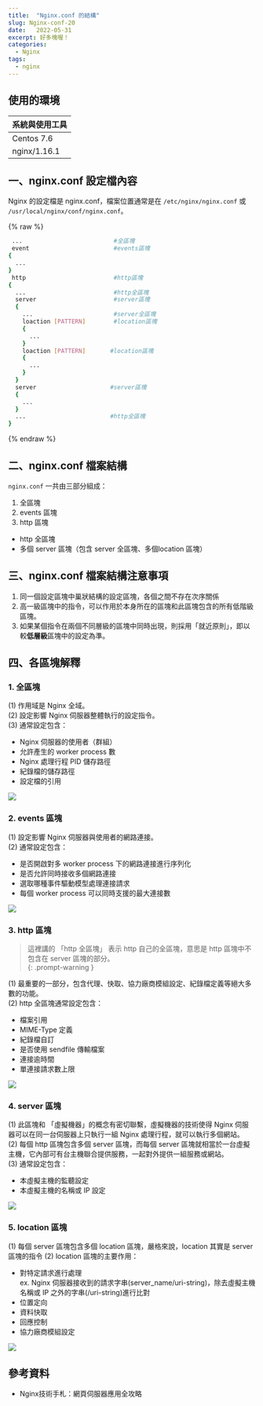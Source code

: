 ```yaml
---
title:  "Nginx.conf 的結構"
slug: Nginx-conf-20
date:   2022-05-31
excerpt: 好多塊喔！
categories:
  - Nginx
tags:
  - nginx
---
```


## 使用的環境

| 系統與使用工具 | 
| ----- |  
| Centos 7.6 | 
| nginx/1.16.1 | 


## 一、nginx.conf 設定檔內容

Nginx 的設定檔是 nginx.conf，檔案位置通常是在 `/etc/nginx/nginx.conf` 或 `/usr/local/nginx/conf/nginx.conf`。

{% raw %}
```bash
 ...                          #全區塊
 event                        #events區塊
{
  ...
}
 http                         #http區塊
{   
  ...                         #http全區塊 
  server                      #server區塊
  {
    ...                       #server全區塊
    loaction [PATTERN]        #location區塊
    {
      ...
    }
    loaction [PATTERN]       #location區塊
    {
      ...
    }
  }
  server                     #server區塊
  {
    ...
  }
  ...                        #http全區塊
}
```
{% endraw %}

## 二、nginx.conf 檔案結構
`nginx.conf` 一共由三部分組成：  
1. 全區塊
2. events 區塊
3. http 區塊  
  - http 全區塊  
  - 多個 server 區塊（包含 server 全區塊、多個location 區塊）    

## 三、nginx.conf 檔案結構注意事項
1. 同一個設定區塊中巢狀結構的設定區塊，各個之間不存在次序關係    
2. 高一級區塊中的指令，可以作用於本身所在的區塊和此區塊包含的所有低階級區塊。    
3. 如果某個指令在兩個不同層級的區塊中同時出現，則採用「就近原則」，即以較**低層級**區塊中的設定為準。    

## 四、各區塊解釋
### 1. 全區塊 
(1) 作用域是 Nginx 全域。  
(2) 設定影響 Nginx 伺服器整體執行的設定指令。  
(3) 通常設定包含：  
  - Nginx 伺服器的使用者（群組）  
  - 允許產生的 worker process 數  
  - Nginx 處理行程 PID 儲存路徑  
  - 紀錄檔的儲存路徑  
  - 設定檔的引用    

![](/assets/images/2022-05-31-Nginx-conf-20/1.jpg)

### 2. events 區塊
(1) 設定影響 Nginx 伺服器與使用者的網路連接。  
(2) 通常設定包含：  
  - 是否開啟對多 worker process 下的網路連接進行序列化  
  - 是否允許同時接收多個網路連接  
  - 選取哪種事件驅動模型處理連接請求  
  - 每個 worker process 可以同時支援的最大連接數  

![](/assets/images/2022-05-31-Nginx-conf-20/2.jpg)

### 3. http 區塊
> 這裡講的 「http 全區塊」 表示 http 自己的全區塊，意思是 http 區塊中不包含在 server 區塊的部分。  
{: .prompt-warning }

(1) 最重要的一部分，包含代理、快取、協力廠商模組設定、紀錄檔定義等絕大多數的功能。  
(2) http 全區塊通常設定包含：  
  - 檔案引用  
  - MIME-Type 定義  
  - 紀錄檔自訂  
  - 是否使用 sendfile 傳輸檔案  
  - 連接逾時間  
  - 單連接請求數上限  
  
![](/assets/images/2022-05-31-Nginx-conf-20/3.jpg)

### 4. server 區塊
(1) 此區塊和 「虛擬機器」的概念有密切聯繫，虛擬機器的技術使得 Nginx 伺服器可以在同一台伺服器上只執行一組 Nginx 處理行程，就可以執行多個網站。  
(2) 每個 http 區塊包含多個 server 區塊，而每個 server 區塊就相當於一台虛擬主機，它內部可有台主機聯合提供服務，一起對外提供一組服務或網站。  
(3) 通常設定包含：  
  - 本虛擬主機的監聽設定  
  - 本虛擬主機的名稱或 IP 設定  

![](/assets/images/2022-05-31-Nginx-conf-20/4.jpg)

### 5. location 區塊
(1) 每個 server 區塊包含多個 location 區塊，嚴格來說，location 其實是 server 區塊的指令
(2) location 區塊的主要作用：  
  - 對特定請求進行處理   
  ex. Nginx 伺服器接收到的請求字串(server_name/uri-string)，除去虛擬主機名稱或 IP 之外的字串(/uri-string)進行比對  
  - 位置定向  
  - 資料快取  
  - 回應控制  
  - 協力廠商模組設定  

![](/assets/images/2022-05-31-Nginx-conf-20/5.jpg)

## 參考資料
- Nginx技術手札：網頁伺服器應用全攻略